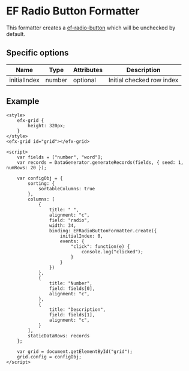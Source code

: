 # EF Radio Button Formatter

This formatter creates a [ef-radio-button](https://ui.refinitiv.com/elements/radio-button) which will be unchecked by default.

## Specific options

| Name          | Type   | Attributes | Description                                               |
| ------------- | ------ | ---------- | --------------------------------------------------------- |
| initialIndex  | number | optional   | Initial checked row index                                 |

## Example

```live
<style>
	efx-grid {
		height: 320px;
	}
</style>
<efx-grid id="grid"></efx-grid>

<script>
	var fields = ["number", "word"];
	var records = DataGenerator.generateRecords(fields, { seed: 1, numRows: 20 });

	var configObj = {
		sorting: {
			sortableColumns: true
		},
		columns: [
			{
				title: " ",
				alignment: "c",
				field: "radio",
				width: 34,
				binding: EFRadioButtonFormatter.create({
					initialIndex: 0,
					events: {
						"click": function(e) {
							console.log("clicked");
						}
					}
				})
			},
			{
				title: "Number",
				field: fields[0],
				alignment: "c",
			},
			{
				title: "Description",
				field: fields[1],
				alignment: "c",
			}
		],
		staticDataRows: records
	};

	var grid = document.getElementById("grid");
	grid.config = configObj;
</script>
```